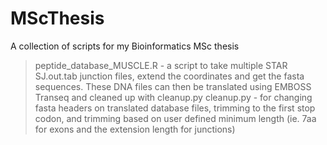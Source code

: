 # MScThesis
A collection of scripts for my Bioinformatics MSc thesis
> peptide_database_MUSCLE.R - a script to take multiple STAR SJ.out.tab junction files, extend the coordinates and get the fasta sequences. These DNA files can then be translated using EMBOSS Transeq and cleaned up with cleanup.py
> cleanup.py - for changing fasta headers on translated database files, trimming to the first stop codon, and trimming based on user defined minimum length (ie. 7aa for exons and the extension length for junctions)
